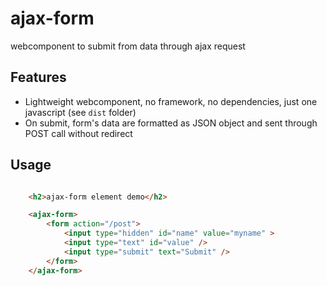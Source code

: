 # ajax-form

webcomponent to submit from data through ajax request

## Features

* Lightweight webcomponent, no framework, no dependencies, just one javascript (see `dist` folder) 
* On submit, form's data are formatted as JSON object and sent through POST call without redirect 

## Usage

```html

    <h2>ajax-form element demo</h2>

    <ajax-form>
        <form action="/post">
            <input type="hidden" id="name" value="myname" >
            <input type="text" id="value" />
            <input type="submit" text="Submit" />
        </form>    
    </ajax-form>
```